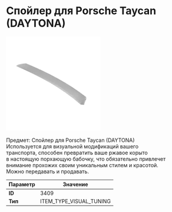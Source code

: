 # Спойлер для Porsche Taycan (DAYTONA)

![Item Image](../img/3409.webp?raw=true)

Предмет: Спойлер для Porsche Taycan (DAYTONA)<br>Используется для визуальной модификаций вашего<br>транспорта, способен превратить ваше ржавое корыто<br>в настоящую порхающую бабочку, что обязательно привлечет<br>внимание прохожих своим уникальным стилем и красотой.<br>Можно передавать и продавать.


| Параметр | Значение |
|----------|----------|
| **ID** | 3409 |
| **Тип** | ITEM_TYPE_VISUAL_TUNING |

